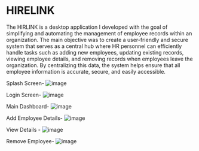 # HIRELINK
The HIRLINK is a desktop application I developed with the goal of simplifying and automating the management of employee records within an organization. 
The main objective was to create a user-friendly and secure system that serves as a central hub where HR personnel can efficiently handle tasks such as adding new employees, updating existing records, viewing employee details, and removing records when employees leave the organization. 
By centralizing this data, the system helps ensure that all employee information is accurate, secure, and easily accessible.

Splash Screen-
![image](https://github.com/user-attachments/assets/b50df8b0-bfec-4c6a-b3aa-41a59c224720)

Login Screen-
![image](https://github.com/user-attachments/assets/78ea3c2a-e6a7-4f31-bf00-adce7d57c70d)

Main Dashboard-
![image](https://github.com/user-attachments/assets/24bc895e-e4dc-449c-b09b-17f9911f29ad)

Add Employee Details-
![image](https://github.com/user-attachments/assets/4cdf6879-8676-4ced-af00-669fe3af50fc)

View Details - 
![image](https://github.com/user-attachments/assets/f2d8d96f-3a84-4090-94ab-f80bb7a9085f)

Remove Employee-
![image](https://github.com/user-attachments/assets/b061e05a-fc14-4c7d-86fa-9540287070bf)


